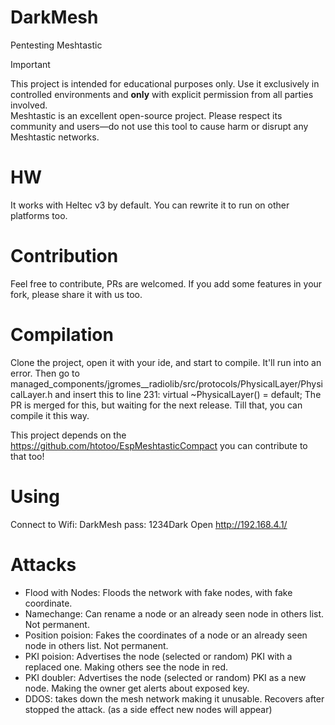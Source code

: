 # DarkMesh
Pentesting Meshtastic

> [!IMPORTANT] 
This project is intended for educational purposes only. Use it exclusively in controlled environments and **only** with explicit permission from all parties involved.  
Meshtastic is an excellent open-source project. Please respect its community and users—do not use this tool to cause harm or disrupt any Meshtastic networks.

# HW
It works with Heltec v3 by default. You can rewrite it to run on other platforms too.

# Contribution
Feel free to contribute, PRs are welcomed. If you add some features in your fork, please share it with us too.

# Compilation
Clone the project, open it with your ide, and start to compile. It'll run into an error. Then go to managed_components/jgromes__radiolib/src/protocols/PhysicalLayer/PhysicalLayer.h  and insert this to line 231: virtual ~PhysicalLayer() = default;
The PR is merged for this, but waiting for the next release. Till that, you can compile it this way.


This project depends on the https://github.com/htotoo/EspMeshtasticCompact you can contribute to that too!

# Using
Connect to Wifi: DarkMesh pass: 1234Dark
Open http://192.168.4.1/

# Attacks
- Flood with Nodes:  Floods the network with fake nodes, with fake coordinate.
- Namechange: Can rename a node or an already seen node in others list. Not permanent.
- Position poision: Fakes the coordinates of a node or an already seen node in others list. Not permanent.
- PKI poision: Advertises the node (selected or random) PKI with a replaced one. Making others see the node in red.
- PKI doubler: Advertises the node (selected or random) PKI as a new node. Making the owner get alerts about exposed key.
- DDOS: takes down the mesh network making it unusable. Recovers after stopped the attack. (as a side effect new nodes will appear)

